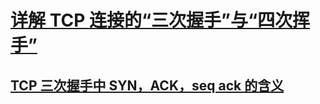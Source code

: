 # [详解 TCP 连接的“三次握手”与“四次挥手”](https://juejin.cn/post/7071542934394372110)

## [TCP 三次握手中 SYN，ACK，seq ack 的含义](https://www.cnblogs.com/muyi23333/articles/13841268.html)
